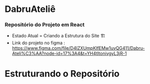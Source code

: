 # DabruAteliê
### Repositório do Projeto em React
 - Estado Atual = Criando a Estrutura do Site 🏗
 - Link do projeto no figma : https://www.figma.com/file/D4IZXUmpKIfEMw1uvQG411/Dabru-Ateli%C3%AA?node-id=17%3A4&t=YH4tltonivgyL3jR-1


# Estruturando o Repositório
